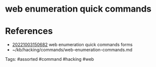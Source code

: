 # web enumeration quick commands

# References
- [20221003150682](/zet/20221003150682/README.md) web enumeration quick commands forms
- ~/kb/hacking/commands/web-enumeration-commands.md

Tags:
    #assorted #command #hacking #web

